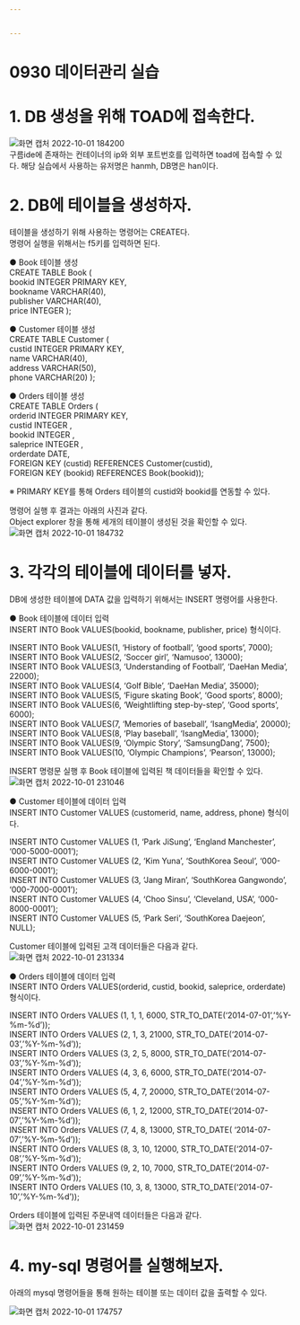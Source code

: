 ```yaml
---


---
```


<h1 id="데이터관리-실습">0930 데이터관리 실습</h1>
<h1 id="db-생성을-위해-toad에-접속한다.">1. DB 생성을 위해 TOAD에 접속한다.</h1>
<p><img src="https://user-images.githubusercontent.com/114793024/193403435-991d70a3-bd5b-4e08-9e5e-14c5de3c2d7a.png" alt="화면 캡처 2022-10-01 184200"><br>
구름ide에 존재하는 컨테이너의 ip와 외부 포트번호를 입력하면 toad에 접속할 수 있다.  해당 실습에서 사용하는 유저명은 hanmh, DB명은 han이다.</p>
<h1 id="db에-테이블을-생성하자.">2. DB에 테이블을 생성하자.</h1>
<p>테이블을 생성하기 위해 사용하는 명령어는 CREATE다.<br>
명령어 실행을 위해서는 f5키를 입력하면 된다.</p>
<p>● Book 테이블 생성<br>
CREATE TABLE Book (<br>
bookid      INTEGER PRIMARY KEY,<br>
bookname    VARCHAR(40),<br>
publisher   VARCHAR(40),<br>
price       INTEGER );</p>
<p>● Customer 테이블 생성<br>
CREATE TABLE  Customer (<br>
custid      INTEGER PRIMARY KEY,<br>
name        VARCHAR(40),<br>
address     VARCHAR(50),<br>
phone       VARCHAR(20) );</p>
<p>● Orders 테이블 생성<br>
CREATE TABLE Orders (<br>
orderid INTEGER PRIMARY KEY,<br>
custid  INTEGER ,<br>
bookid  INTEGER ,<br>
saleprice INTEGER ,<br>
orderdate DATE,<br>
FOREIGN KEY (custid) REFERENCES Customer(custid),<br>
FOREIGN KEY (bookid) REFERENCES Book(bookid));</p>
<p>※ PRIMARY KEY를 통해 Orders 테이블의 custid와 bookid를 연동할 수 있다.</p>
<p>명령어 실행 후 결과는 아래의 사진과 같다.<br>
Object explorer 창을 통해 세개의 테이블이 생성된 것을 확인할 수 있다.<br>
<img src="https://user-images.githubusercontent.com/114793024/193403543-de30ba11-6639-4839-a782-b47cfcc5ef21.png" alt="화면 캡처 2022-10-01 184732"></p>
<h1 id="각각의-테이블에-데이터를-넣자.">3. 각각의 테이블에 데이터를 넣자.</h1>
<p>DB에 생성한 테이블에 DATA 값을 입력하기 위해서는 INSERT 명령어를 사용한다.</p>
<p>● Book 테이블에 데이터 입력<br>
INSERT INTO Book VALUES(bookid, bookname, publisher, price) 형식이다.</p>
<p>INSERT INTO Book VALUES(1, ‘History of football’, ‘good sports’, 7000);<br>
INSERT INTO Book VALUES(2, ‘Soccer girl’, ‘Namusoo’, 13000);<br>
INSERT INTO Book VALUES(3, ‘Understanding of Football’, ‘DaeHan Media’, 22000);<br>
INSERT INTO Book VALUES(4, ‘Golf Bible’, ‘DaeHan Media’, 35000);<br>
INSERT INTO Book VALUES(5, ‘Figure skating Book’, ‘Good sports’, 8000);<br>
INSERT INTO Book VALUES(6, ‘Weightlifting step-by-step’, ‘Good sports’, 6000);<br>
INSERT INTO Book VALUES(7, ‘Memories of baseball’, ‘IsangMedia’, 20000);<br>
INSERT INTO Book VALUES(8, ‘Play baseball’, ‘IsangMedia’, 13000);<br>
INSERT INTO Book VALUES(9, ‘Olympic Story’, ‘SamsungDang’, 7500);<br>
INSERT INTO Book VALUES(10, ‘Olympic Champions’, ‘Pearson’, 13000);</p>
<p>INSERT 명령문 실행 후 Book 테이블에 입력된 책 데이터들을 확인할 수 있다.<br>
<img src="https://user-images.githubusercontent.com/114793024/193413550-6377b08f-1f0d-4574-8a19-eca08e47e1a1.png" alt="화면 캡처 2022-10-01 231046"></p>
<p>● Customer 테이블에 데이터 입력<br>
INSERT INTO Customer VALUES (customerid, name, address, phone) 형식이다.</p>
<p>INSERT INTO Customer VALUES (1, ‘Park JiSung’, ‘England Manchester’, ‘000-5000-0001’);<br>
INSERT INTO Customer VALUES (2, ‘Kim Yuna’, ‘SouthKorea Seoul’, ‘000-6000-0001’);<br>
INSERT INTO Customer VALUES (3, ‘Jang Miran’, ‘SouthKorea Gangwondo’, ‘000-7000-0001’);<br>
INSERT INTO Customer VALUES (4, ‘Choo Sinsu’, ‘Cleveland, USA’, ‘000-8000-0001’);<br>
INSERT INTO Customer VALUES (5, ‘Park Seri’, ‘SouthKorea Daejeon’,  NULL);</p>
<p>Customer 테이블에 입력된 고객 데이터들은 다음과 같다.<br>
<img src="https://user-images.githubusercontent.com/114793024/193413634-b35eb576-dcbb-449a-9f7e-9dcbd5db736f.png" alt="화면 캡처 2022-10-01 231334"></p>
<p>● Orders 테이블에 데이터 입력<br>
INSERT INTO Orders VALUES(orderid, custid, bookid, saleprice, orderdate) 형식이다.</p>
<p>INSERT INTO Orders VALUES (1, 1, 1, 6000, STR_TO_DATE(‘2014-07-01’,’%Y-%m-%d’));<br>
INSERT INTO Orders VALUES (2, 1, 3, 21000, STR_TO_DATE(‘2014-07-03’,’%Y-%m-%d’));<br>
INSERT INTO Orders VALUES (3, 2, 5, 8000, STR_TO_DATE(‘2014-07-03’,’%Y-%m-%d’));<br>
INSERT INTO Orders VALUES (4, 3, 6, 6000, STR_TO_DATE(‘2014-07-04’,’%Y-%m-%d’));<br>
INSERT INTO Orders VALUES (5, 4, 7, 20000, STR_TO_DATE(‘2014-07-05’,’%Y-%m-%d’));<br>
INSERT INTO Orders VALUES (6, 1, 2, 12000, STR_TO_DATE(‘2014-07-07’,’%Y-%m-%d’));<br>
INSERT INTO Orders VALUES (7, 4, 8, 13000, STR_TO_DATE( ‘2014-07-07’,’%Y-%m-%d’));<br>
INSERT INTO Orders VALUES (8, 3, 10, 12000, STR_TO_DATE(‘2014-07-08’,’%Y-%m-%d’));<br>
INSERT INTO Orders VALUES (9, 2, 10, 7000, STR_TO_DATE(‘2014-07-09’,’%Y-%m-%d’));<br>
INSERT INTO Orders VALUES (10, 3, 8, 13000, STR_TO_DATE(‘2014-07-10’,’%Y-%m-%d’));</p>
<p>Orders 테이블에 입력된 주문내역 데이터들은 다음과 같다.<br>
<img src="https://user-images.githubusercontent.com/114793024/193413684-56f9a867-bf38-493d-9a2f-8124a240feaf.png" alt="화면 캡처 2022-10-01 231459"></p>
<h1 id="my-sql-명령어를-실행해보자.">4. my-sql 명령어를 실행해보자.</h1>
<p>아래의 mysql 명령어들을 통해 원하는 테이블 또는 데이터 값을 출력할 수 있다.</p>
<p><img src="https://user-images.githubusercontent.com/114793024/193402307-7fb31b27-34d1-4838-9f98-4acd81dc1ed6.png" alt="화면 캡처 2022-10-01 174757"></p>

